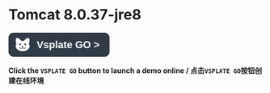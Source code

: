 # Tomcat 8.0.37-jre8

<a href="https://www.vsplate.com/?docker-compose=https://github.com/vsplate/dcenvs/tomcat/8.0.37-jre8"><img alt="VSPLATE GO" src="https://raw.githubusercontent.com/vsplate/images/master/vsgo_btn.png" width="200px"></a>

**Click the `VSPLATE GO` button to launch a demo online / 点击`VSPLATE GO`按钮创建在线环境**